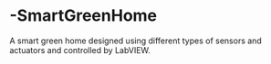 # -SmartGreenHome
A smart green home designed using different types of sensors and actuators and controlled by LabVIEW. 
